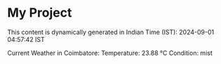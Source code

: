 # My Project

This content is dynamically generated in Indian Time (IST): 2024-09-01 04:57:42 IST


Current Weather in Coimbatore:
Temperature: 23.88 °C
Condition: mist

